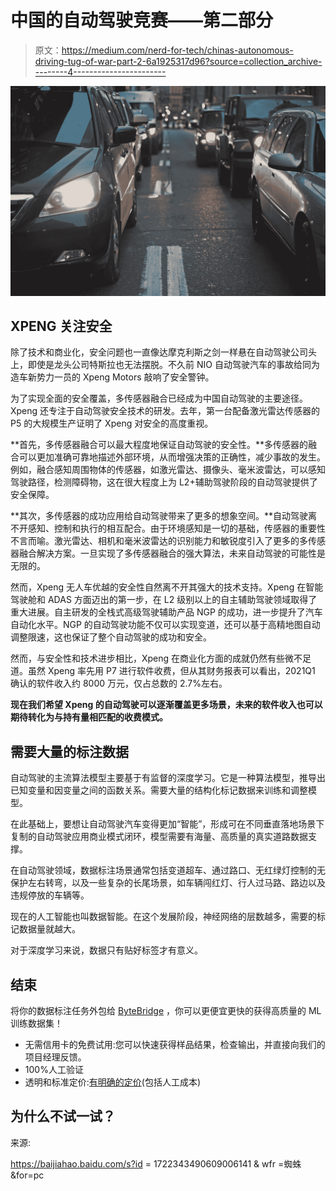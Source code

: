# 中国的自动驾驶竞赛——第二部分

> 原文：<https://medium.com/nerd-for-tech/chinas-autonomous-driving-tug-of-war-part-2-6a1925317d96?source=collection_archive---------4----------------------->

![](img/6ca95e74acf51237c3df184e574b2396.png)

## **XPENG 关注安全**

除了技术和商业化，安全问题也一直像达摩克利斯之剑一样悬在自动驾驶公司头上，即使是龙头公司特斯拉也无法摆脱。不久前 NIO 自动驾驶汽车的事故给同为造车新势力一员的 Xpeng Motors 敲响了安全警钟。

为了实现全面的安全覆盖，多传感器融合已经成为中国自动驾驶的主要途径。Xpeng 还专注于自动驾驶安全技术的研发。去年，第一台配备激光雷达传感器的 P5 的大规模生产证明了 Xpeng 对安全的高度重视。

**首先，多传感器融合可以最大程度地保证自动驾驶的安全性。**多传感器的融合可以更加准确可靠地描述外部环境，从而增强决策的正确性，减少事故的发生。例如，融合感知周围物体的传感器，如激光雷达、摄像头、毫米波雷达，可以感知驾驶路径，检测障碍物，这在很大程度上为 L2+辅助驾驶阶段的自动驾驶提供了安全保障。

**其次，多传感器的成功应用给自动驾驶带来了更多的想象空间。**自动驾驶离不开感知、控制和执行的相互配合。由于环境感知是一切的基础，传感器的重要性不言而喻。激光雷达、相机和毫米波雷达的识别能力和敏锐度引入了更多的多传感器融合解决方案。一旦实现了多传感器融合的强大算法，未来自动驾驶的可能性是无限的。

然而，Xpeng 无人车优越的安全性自然离不开其强大的技术支持。Xpeng 在智能驾驶舱和 ADAS 方面迈出的第一步，在 L2 级别以上的自主辅助驾驶领域取得了重大进展。自主研发的全栈式高级驾驶辅助产品 NGP 的成功，进一步提升了汽车自动化水平。NGP 的自动驾驶功能不仅可以实现变道，还可以基于高精地图自动调整限速，这也保证了整个自动驾驶的成功和安全。

然而，与安全性和技术进步相比，Xpeng 在商业化方面的成就仍然有些微不足道。虽然 Xpeng 率先用 P7 进行软件收费，但从其财务报表可以看出，2021Q1 确认的软件收入约 8000 万元，仅占总数的 2.7%左右。

**现在我们希望 Xpeng 的自动驾驶可以逐渐覆盖更多场景，未来的软件收入也可以期待转化为与持有量相匹配的收费模式。**

## **需要大量的标注数据**

自动驾驶的主流算法模型主要基于有监督的深度学习。它是一种算法模型，推导出已知变量和因变量之间的函数关系。需要大量的结构化标记数据来训练和调整模型。

在此基础上，要想让自动驾驶汽车变得更加“智能”，形成可在不同垂直落地场景下复制的自动驾驶应用商业模式闭环，模型需要有海量、高质量的真实道路数据支撑。

在自动驾驶领域，数据标注场景通常包括变道超车、通过路口、无红绿灯控制的无保护左右转弯，以及一些复杂的长尾场景，如车辆闯红灯、行人过马路、路边以及违规停放的车辆等。

现在的人工智能也叫数据智能。在这个发展阶段，神经网络的层数越多，需要的标记数据量就越大。

对于深度学习来说，数据只有贴好标签才有意义。

## **结束**

将你的数据标注任务外包给 [ByteBridge](https://tinyurl.com/ypvdpa89) ，你可以更便宜更快的获得高质量的 ML 训练数据集！

*   无需信用卡的免费试用:您可以快速获得样品结果，检查输出，并直接向我们的项目经理反馈。
*   100%人工验证
*   透明和标准定价:[有明确的定价](https://www.bytebridge.io/#/?module=price)(包括人工成本)

## 为什么不试一试？

来源:

https://baijiahao.baidu.com/s?id = 1722343490609006141 & wfr =蜘蛛&for=pc